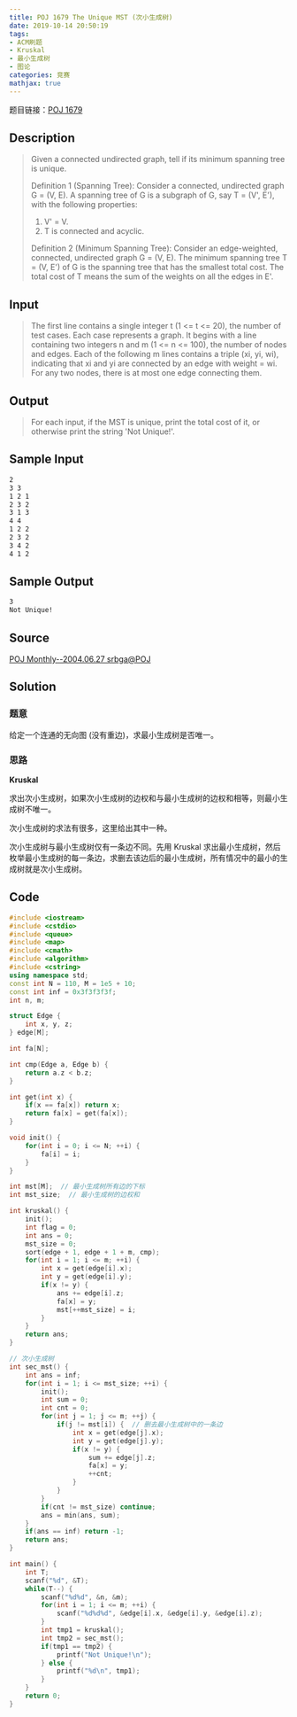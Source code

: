 ```yaml
---
title: POJ 1679 The Unique MST (次小生成树)
date: 2019-10-14 20:50:19
tags:
- ACM刷题
- Kruskal
- 最小生成树
- 图论
categories: 竞赛
mathjax: true
---
```


题目链接：[POJ 1679](http://poj.org/problem?id=1679)

## Description
> Given a connected undirected graph, tell if its minimum spanning tree is unique.
> 
> Definition 1 (Spanning Tree): Consider a connected, undirected graph G = (V, E). A spanning tree of G is a subgraph of G, say T = (V', E'), with the following properties:
> 
> 1. V' = V.
> 2. T is connected and acyclic.
> 
> Definition 2 (Minimum Spanning Tree): Consider an edge-weighted, connected, undirected graph G = (V, E). The minimum spanning tree T = (V, E') of G is the spanning tree that has the smallest total cost. The total cost of T means the sum of the weights on all the edges in E'.

<!--more-->

## Input
> The first line contains a single integer t (1 <= t <= 20), the number of test cases. Each case represents a graph. It begins with a line containing two integers n and m (1 <= n <= 100), the number of nodes and edges. Each of the following m lines contains a triple (xi, yi, wi), indicating that xi and yi are connected by an edge with weight = wi. For any two nodes, there is at most one edge connecting them.
 
## Output
> For each input, if the MST is unique, print the total cost of it, or otherwise print the string 'Not Unique!'.


## Sample Input

```markdown
2
3 3
1 2 1
2 3 2
3 1 3
4 4
1 2 2
2 3 2
3 4 2
4 1 2
```

## Sample Output

```markdown
3
Not Unique!
```

## Source

[POJ Monthly--2004.06.27 srbga@POJ](http://poj.org/searchproblem?field=source&key=POJ+Monthly--2004.06.27+srbga%40POJ)

## Solution

### 题意

给定一个连通的无向图 (没有重边)，求最小生成树是否唯一。

### 思路

**Kruskal**

求出次小生成树，如果次小生成树的边权和与最小生成树的边权和相等，则最小生成树不唯一。

次小生成树的求法有很多，这里给出其中一种。

次小生成树与最小生成树仅有一条边不同。先用 Kruskal 求出最小生成树，然后枚举最小生成树的每一条边，求删去该边后的最小生成树，所有情况中的最小的生成树就是次小生成树。

## Code

```cpp
#include <iostream>
#include <cstdio>
#include <queue>
#include <map>
#include <cmath>
#include <algorithm>
#include <cstring>
using namespace std;
const int N = 110, M = 1e5 + 10;
const int inf = 0x3f3f3f3f;
int n, m;

struct Edge {
    int x, y, z;
} edge[M];

int fa[N];

int cmp(Edge a, Edge b) {
    return a.z < b.z;
}

int get(int x) {
    if(x == fa[x]) return x;
    return fa[x] = get(fa[x]);
}

void init() {
    for(int i = 0; i <= N; ++i) {
        fa[i] = i;
    }
}

int mst[M];  // 最小生成树所有边的下标
int mst_size;  // 最小生成树的边权和

int kruskal() {
    init();
    int flag = 0;
    int ans = 0;
    mst_size = 0;
    sort(edge + 1, edge + 1 + m, cmp);
    for(int i = 1; i <= m; ++i) {
        int x = get(edge[i].x);
        int y = get(edge[i].y);
        if(x != y) {
            ans += edge[i].z;
            fa[x] = y;
            mst[++mst_size] = i;
        }
    }
    return ans;
}

// 次小生成树
int sec_mst() {
    int ans = inf;
    for(int i = 1; i <= mst_size; ++i) {
        init();
        int sum = 0;
        int cnt = 0;
        for(int j = 1; j <= m; ++j) {
            if(j != mst[i]) {  // 删去最小生成树中的一条边
                int x = get(edge[j].x);
                int y = get(edge[j].y);
                if(x != y) {
                    sum += edge[j].z;
                    fa[x] = y;
                    ++cnt;
                }
            }
        }
        if(cnt != mst_size) continue;
        ans = min(ans, sum);
    }
    if(ans == inf) return -1;
    return ans;
}

int main() {
    int T;
    scanf("%d", &T);
    while(T--) {
        scanf("%d%d", &n, &m);
        for(int i = 1; i <= m; ++i) {
            scanf("%d%d%d", &edge[i].x, &edge[i].y, &edge[i].z);
        }
        int tmp1 = kruskal();
        int tmp2 = sec_mst();
        if(tmp1 == tmp2) {
            printf("Not Unique!\n");
        } else {
            printf("%d\n", tmp1);
        }
    }
    return 0;
}
```
